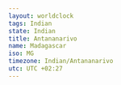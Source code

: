 ```yaml
---
layout: worldclock
tags: Indian
state: Indian
title: Antananarivo
name: Madagascar
iso: MG
timezone: Indian/Antananarivo
utc: UTC +02:27
---
```



